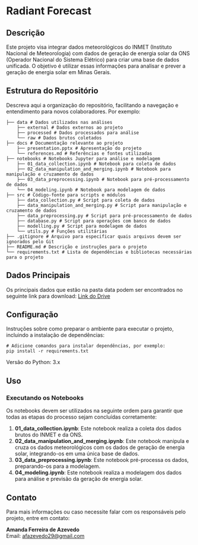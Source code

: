 # Radiant Forecast

## Descrição
Este projeto visa integrar dados meteorológicos do INMET (Instituto Nacional de Meteorologia) com dados de geração de energia solar da ONS (Operador Nacional do Sistema Elétrico) para criar uma base de dados unificada. O objetivo é utilizar essas informações para analisar e prever a geração de energia solar em Minas Gerais.

## Estrutura do Repositório
Descreva aqui a organização do repositório, facilitando a navegação e entendimento para novos colaboradores. Por exemplo:

```
├── data # Dados utilizados nas análises
    ├── external # Dados externos ao projeto
    ├── processed # Dados processados para análise
    └── raw # Dados brutos coletados
├── docs # Documentação relevante ao projeto
    ├── presentation.pptx # Apresentação do projeto
    └── references.md # Referências e fontes utilizadas
├── notebooks # Notebooks Jupyter para análise e modelagem
    ├── 01_data_collection.ipynb # Notebook para coleta de dados
    ├── 02_data_manipulation_and_merging.ipynb # Notebook para manipulação e cruzamento de dados
    ├── 03_data_preprocessing.ipynb # Notebook para pré-processamento de dados
    └── 04_modeling.ipynb # Notebook para modelagem de dados
├── src # Código-fonte para scripts e módulos
    ├── data_collection.py # Script para coleta de dados
    ├── data_manipulation_and_merging.py # Script para manipulação e cruzamento de dados
    ├── data_preprocessing.py # Script para pré-processamento de dados
    ├── database.py # Script para operações com banco de dados
    ├── modelling.py # Script para modelagem de dados
    └── utils.py # Funções utilitárias
├── .gitignore # Arquivo para especificar quais arquivos devem ser ignorados pelo Git
├── README.md # Descrição e instruções para o projeto
└── requirements.txt # Lista de dependências e bibliotecas necessárias para o projeto
```

## Dados Principais
Os principais dados que estão na pasta data podem ser encontrados no seguinte link para download: [Link do Drive](https://drive.google.com/drive/folders/12ZbymZVx6S1SeXLXG9TiSbARSzru_ii6?usp=sharing)

## Configuração
Instruções sobre como preparar o ambiente para executar o projeto, incluindo a instalação de dependências:

```
# Adicione comandos para instalar dependências, por exemplo:
pip install -r requirements.txt
```

Versão do Python: 3.x

## Uso
### Executando os Notebooks

Os notebooks devem ser utilizados na seguinte ordem para garantir que todas as etapas do processo sejam concluídas corretamente:

1. **01_data_collection.ipynb**: Este notebook realiza a coleta dos dados brutos do INMET e da ONS.
2. **02_data_manipulation_and_merging.ipynb**: Este notebook manipula e cruza os dados meteorológicos com os dados de geração de energia solar, integrando-os em uma única base de dados.
3. **03_data_preprocessing.ipynb**: Este notebook pré-processa os dados, preparando-os para a modelagem.
4. **04_modeling.ipynb**: Este notebook realiza a modelagem dos dados para análise e previsão da geração de energia solar.


## Contato
Para mais informações ou caso necessite falar com os responsáveis pelo projeto, entre em contato:

**Amanda Ferreira de Azevedo**  
Email: [afazevedo29@gmail.com](mailto:afazevedo29@gmail.com)

